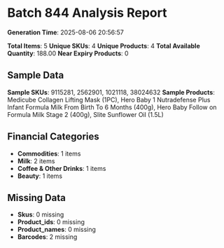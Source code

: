 # Batch 844 Analysis Report

**Generation Time**: 2025-08-06 20:56:57

**Total Items**: 5
**Unique SKUs**: 4
**Unique Products**: 4
**Total Available Quantity**: 188.00
**Near Expiry Products**: 0

## Sample Data
**Sample SKUs**: 9115281, 2562901, 1021118, 38024632
**Sample Products**: Medicube Collagen Lifting Mask (1PC), Hero Baby 1 Nutradefense Plus Infant Formula Milk From Birth To 6 Months (400g), Hero Baby Follow on Formula Milk Stage 2 (400g), Slite Sunflower Oil (1.5L)

## Financial Categories
- **Commodities**: 1 items
- **Milk**: 2 items
- **Coffee & Other Drinks**: 1 items
- **Beauty**: 1 items

## Missing Data
- **Skus**: 0 missing
- **Product_ids**: 0 missing
- **Product_names**: 0 missing
- **Barcodes**: 2 missing
